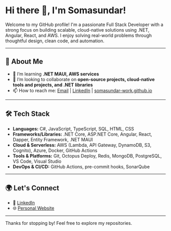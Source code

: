 # Hi there 👋, I'm Somasundar!

Welcome to my GitHub profile! I'm a passionate Full Stack Developer with a strong focus on building scalable, cloud-native solutions using .NET, Angular, React, and AWS. I enjoy solving real-world problems through thoughtful design, clean code, and automation.

---

## 🚀 About Me

- 🌱 I’m learning **.NET MAUI, AWS services**
- 👯 I’m looking to collaborate on **open-source projects, cloud-native tools and projects, and .NET libraries**
- 📫 How to reach me: [Email](mailto:somasundar.work@outlook.com) | [LinkedIn](https://www.linkedin.com/in/somasundar-work/) | [somasundar-work.github.io](https://somasundar-work.github.io)

---

## 🛠️ Tech Stack

- **Languages:** C#, JavaScript, TypeScript, SQL, HTML, CSS
- **Frameworks/Libraries:** .NET Core, ASP.NET Core, Angular, React, Dapper, Entity Framework, .NET MAUI
- **Cloud & Serverless:** AWS (Lambda, API Gateway, DynamoDB, S3, Cognito), Azure, Docker, GitHub Actions
- **Tools & Platforms:** Git, Octopus Deploy, Redis, MongoDB, PostgreSQL, VS Code, Visual Studio
- **DevOps & CI/CD:** GitHub Actions, pre-commit hooks, SonarQube

---

## 🌍 Let's Connect

- 🔗 [LinkedIn](https://www.linkedin.com/in/somasundar-work/)
- 🌐 [Personal Website](https://somasundar-work.github.io) 

---

Thanks for stopping by! Feel free to explore my repositories.
